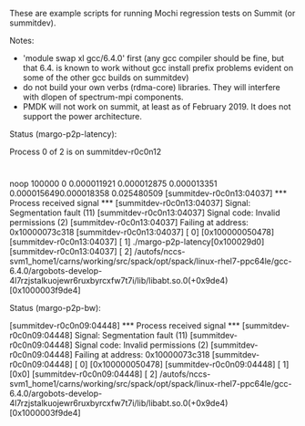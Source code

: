 These are example scripts for running Mochi regression tests on Summit 
(or summitdev).

Notes:
* 'module swap xl gcc/6.4.0' first (any gcc compiler should be fine, but that 6.4. is known to work without gcc install prefix problems evident on some of the other gcc builds on summitdev)
* do not build your own verbs (rdma-core) libraries.  They will interfere with dlopen of spectrum-mpi components.
* PMDK will not work on summit, at least as of February 2019.  It does not support the power architecture.

Status (margo-p2p-latency):

Process 0 of 2 is on summitdev-r0c0n12
# <op> <iterations> <size> <min> <q1> <med> <avg> <q3> <max>
noop	100000	0	0.000011921	0.000012875	0.000013351	0.0000156490.000018358	0.025480509
[summitdev-r0c0n13:04037] *** Process received signal ***
[summitdev-r0c0n13:04037] Signal: Segmentation fault (11)
[summitdev-r0c0n13:04037] Signal code: Invalid permissions (2)
[summitdev-r0c0n13:04037] Failing at address: 0x10000073c318
[summitdev-r0c0n13:04037] [ 0] [0x100000050478]
[summitdev-r0c0n13:04037] [ 1] ./margo-p2p-latency[0x100029d0]
[summitdev-r0c0n13:04037] [ 2] /autofs/nccs-svm1_home1/carns/working/src/spack/opt/spack/linux-rhel7-ppc64le/gcc-6.4.0/argobots-develop-4l7rzjstalkuojewr6ruxbyrcxfw7t7i/lib/libabt.so.0(+0x9de4)[0x1000003f9de4]

Status (margo-p2p-bw):

[summitdev-r0c0n09:04448] *** Process received signal ***
[summitdev-r0c0n09:04448] Signal: Segmentation fault (11)
[summitdev-r0c0n09:04448] Signal code: Invalid permissions (2)
[summitdev-r0c0n09:04448] Failing at address: 0x10000073c318
[summitdev-r0c0n09:04448] [ 0] [0x100000050478]
[summitdev-r0c0n09:04448] [ 1] [0x0]
[summitdev-r0c0n09:04448] [ 2] /autofs/nccs-svm1_home1/carns/working/src/spack/opt/spack/linux-rhel7-ppc64le/gcc-6.4.0/argobots-develop-4l7rzjstalkuojewr6ruxbyrcxfw7t7i/lib/libabt.so.0(+0x9de4)[0x1000003f9de4]

